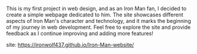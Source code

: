 This is my first project in web design, and as an Iron Man fan, I decided to create a simple webpage dedicated to him. The site showcases different aspects of Iron Man's character and technology, and it marks the beginning of my journey in web development. Feel free to explore the site and provide feedback as I continue improving and adding more features!

site: https://ironwolf437.github.io/Iron-Man-website/
